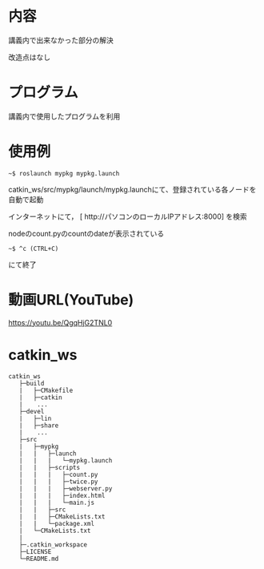 # 内容

講義内で出来なかった部分の解決

改造点はなし

# プログラム

講義内で使用したプログラムを利用

# 使用例
    ~$ roslaunch mypkg mypkg.launch
catkin_ws/src/mypkg/launch/mypkg.launchにて、登録されている各ノードを自動で起動

インターネットにて，
[
http://パソコンのローカルIPアドレス:8000]
を検索

nodeのcount.pyのcountのdateが表示されている

    ~$ ^c (CTRL+C)

にて終了
　　　
# 動画URL(YouTube)
<https://youtu.be/QgqHjG2TNL0>

# catkin_ws
    catkin_ws
       ├─build
       |   ├─CMakefile
       |   ├─catkin
       |    ...
       ├─devel
       |   ├─lin
       |   ├─share
       |    ...
       ├─src
       |   ├─mypkg
       |   |   ├─launch
       |   |   |   └─mypkg.launch
       |   |   ├─scripts
       |   |   |   ├─count.py
       |   |   |   ├─twice.py
       |   |   |   ├─webserver.py
       |   |   |   ├─index.html
       |   |   |   └─main.js
       |   |   ├─src
       |   |   ├─CMakeLists.txt
       |   |   └─package.xml
       |   └─CMakeLists.txt
       |    
       ├─.catkin_workspace
       ├─LICENSE
       └─README.md
